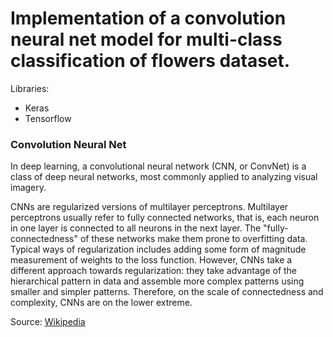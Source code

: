# Implementation of a convolution neural net model for multi-class classification of flowers dataset.

Libraries:

* Keras
* Tensorflow


### Convolution Neural Net 

In deep learning, a convolutional neural network (CNN, or ConvNet) is a class of deep neural networks, most commonly applied to analyzing visual imagery.

CNNs are regularized versions of multilayer perceptrons. Multilayer perceptrons usually refer to fully connected networks, that is, each neuron in one layer is connected to all neurons in the next layer. The "fully-connectedness" of these networks make them prone to overfitting data. Typical ways of regularization includes adding some form of magnitude measurement of weights to the loss function. However, CNNs take a different approach towards regularization: they take advantage of the hierarchical pattern in data and assemble more complex patterns using smaller and simpler patterns. Therefore, on the scale of connectedness and complexity, CNNs are on the lower extreme.

Source: [Wikipedia](https://en.wikipedia.org/wiki/Convolutional_neural_network) 

